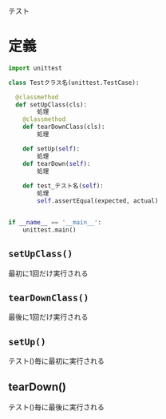 テスト
# 定義
```python
import unittest

class Testクラス名(unittest.TestCase):

  @classmethod
  def setUpClass(cls):
		処理
	@classmethod
	def tearDownClass(cls):
		処理

	def setUp(self):
		処理
	def tearDown(self):
		処理
	
	def test_テスト名(self):
		処理
		self.assertEqual(expected, actual)


if __name__ == '__main__':
	unittest.main()
```

## ```setUpClass()```
最初に1回だけ実行される

## ```tearDownClass()```
最後に1回だけ実行される

## ```setUp()```
テスト()毎に最初に実行される

## tearDown()
テスト()毎に最後に実行される
